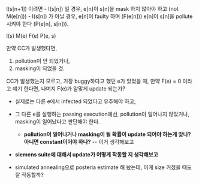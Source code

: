 
I(s[n+1]) 이려면
    - I(s[n]) 일 경우, e[n]이 s[n]을 mask 하지 않아야 하고 (not M(e[n]))
    - I(s[n]) 가 아닐 경우, e[n]이 faulty 하며 (F(e[n])) e[n]이 s[n]을 pollute 시켜야 한다 (P(e[n], s[n])).

I(s)
M(e)
F(e)
P(e, s)

만약 CC가 발생했다면,
1) pollution이 안 되었거나, 
2) masking이 되었을 것.

CC가 발생했는지 모르고, 가장 buggy하다고 했던 e가 있었을 때, 만약 F(e) = 0 이라고 얘기 한다면, 나며지 F(e)가 알맞게 update 되는가?
- 실제로는 다른 e에서 infected 되었다고 유추해야 하고,
- 그 다른 e를 실행하는 passing execution에선, pollution이 일어나지 않았거나, masking이 일어났다고 판단해야 한다.
  - **pollution이 일어나거나 masking이 될 확률이 update 되어야 하는게 맞나? 아니면 constant이어야 하나?** -- 이거 생각해보고
- **siemens suite에 대해서 update가 어떻게 작동할 지 생각해보고**


- simulated annealing으로 posteria estimate 해 놨는데, 이게 size 커졌을 때도 잘 작동할까?